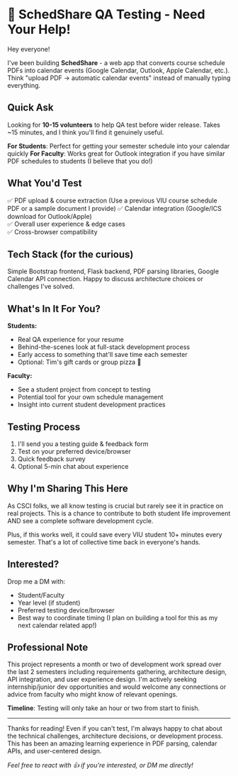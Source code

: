 # 🚀 SchedShare QA Testing - Need Your Help!

Hey everyone!

I've been building **SchedShare** - a web app that converts course schedule PDFs into calendar events (Google Calendar, Outlook, Apple Calendar, etc.). Think "upload PDF → automatic calendar events" instead of manually typing everything.

## Quick Ask
Looking for **10-15 volunteers** to help QA test before wider release. Takes ~15 minutes, and I think you'll find it genuinely useful.

**For Students**: Perfect for getting your semester schedule into your calendar quickly
**For Faculty**: Works great for Outlook integration if you have similar PDF schedules to students (I believe that you do!)

## What You'd Test
✅ PDF upload & course extraction (Use a previous VIU course schedule PDF or a sample document I provide) 
✅ Calendar integration (Google/ICS download for Outlook/Apple)  
✅ Overall user experience & edge cases  
✅ Cross-browser compatibility  

## Tech Stack (for the curious)
Simple Bootstrap frontend, Flask backend, PDF parsing libraries, Google Calendar API connection. Happy to discuss architecture choices or challenges I've solved.

## What's In It For You?

**Students:**
- Real QA experience for your resume
- Behind-the-scenes look at full-stack development process
- Early access to something that'll save time each semester
- Optional: Tim's gift cards or group pizza 🍕

**Faculty:**
- See a student project from concept to testing
- Potential tool for your own schedule management
- Insight into current student development practices

## Testing Process
1. I'll send you a testing guide & feedback form
2. Test on your preferred device/browser  
3. Quick feedback survey
4. Optional 5-min chat about experience

## Why I'm Sharing This Here
As CSCI folks, we all know testing is crucial but rarely see it in practice on real projects. This is a chance to contribute to both student life improvement AND see a complete software development cycle.

Plus, if this works well, it could save every VIU student 10+ minutes every semester. That's a lot of collective time back in everyone's hands.

## Interested?
Drop me a DM with:
- Student/Faculty
- Year level (if student)
- Preferred testing device/browser
- Best way to coordinate timing (I plan on building a tool for this as my next calendar related app!)

## Professional Note
This project represents a month or two of development work spread over the last 2 semesters including requirements gathering, architecture design, API integration, and user experience design. I'm actively seeking internship/junior dev opportunities and would welcome any connections or advice from faculty who might know of relevant openings.

**Timeline**: Testing will only take an hour or two from start to finish.

---
Thanks for reading! Even if you can't test, I'm always happy to chat about the technical challenges, architecture decisions, or development process. This has been an amazing learning experience in PDF parsing, calendar APIs, and user-centered design.

*Feel free to react with 👍 if you're interested, or DM me directly!* 